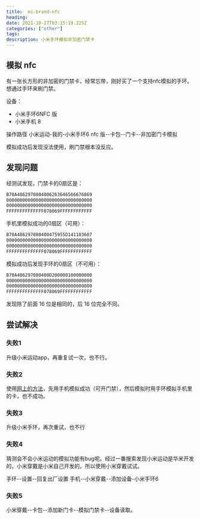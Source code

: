 ```yaml
---
title:  mi-brand-nfc
heading: 
date: 2021-10-27T03:15:19.225Z
categories: ["other"]
tags: 
description: 小米手环模拟非加密门禁卡
---
```


## 模拟 nfc

有一张长方形的非加密的门禁卡，经常忘带，刚好买了一个支持nfc模拟的手环。想通过手环来刷门禁。

设备：
- 小米手环6NFC 版
- 小米手机 8


操作路径
小米运动-我的-小米手环6 nfc 版--卡包--门卡--非加密门卡模拟

模拟成功后发现没法使用，刷门禁根本没反应。

## 发现问题
经测试发现，门禁卡的0扇区是：
```bash
B70A4862970804006263646566676869
00000000000000000000000000000000
00000000000000000000000000000000
FFFFFFFFFFFFFF078069FFFFFFFFFFFF
```

手机里模拟成功的0扇区（可用）：
```bash
B70A486297080400475955D141103607
00000000000000000000000000000000
00000000000000000000000000000000
FFFFFFFFFFFFFF078069FFFFFFFFFFFF
```

模拟成功后发现手环的0扇区（不可用）：
```bash
B70A486297080400D200000100000000
00000000000000000000000000000000
00000000000000000000000000000000
FFFFFFFFFFFFFF078069FFFFFFFFFFFF
```

发现除了前面 16 位是相同的，后 16 位完全不同。


## 尝试解决

### 失败1
升级小米运动app，再重复试一次，也不行。

### 失败2
使用[网上的方法](https://zhuanlan.zhihu.com/p/362356658)，先用手机模拟成功（可开门禁），然后模拟时用手环模拟手机里的卡，也不成功。

### 失败3
升级小米手环，再次重试，也不行


### 失败4
猜测会不会小米运动的模拟功能有bug呢。经过一番搜索发现小米运动是华米开发的，小米穿戴是小米自己开发的。所以使用小米穿戴试试。

手环--设置--回复出厂设置
手机--小米穿戴--添加设备-小米手环6

### 失败5

小米穿戴--卡包--添加新门卡--模拟门禁卡--设备读取。




